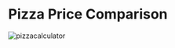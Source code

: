 # Pizza Price Comparison

![pizzacalculator](https://github.com/UKVeteran/Pizza-Calculator/assets/39216339/312b4b22-da96-42b2-a897-c94816e5c40d)
